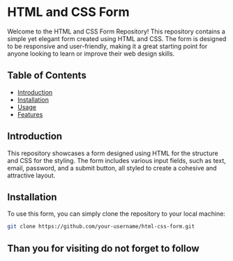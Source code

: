 # HTML and CSS Form

Welcome to the HTML and CSS Form Repository! This repository contains a simple yet elegant form created using HTML and CSS. The form is designed to be responsive and user-friendly, making it a great starting point for anyone looking to learn or improve their web design skills.

## Table of Contents

- [Introduction](#introduction)
- [Installation](#installation)
-  [Usage](#introduction)
- [Features](#installation)

## Introduction

This repository showcases a form designed using HTML for the structure and CSS for the styling. The form includes various input fields, such as text, email, password, and a submit button, all styled to create a cohesive and attractive layout.

## Installation

To use this form, you can simply clone the repository to your local machine:

```bash
git clone https://github.com/your-username/html-css-form.git
  ```
<h2>Than you for visiting  do not forget to follow</h2>
